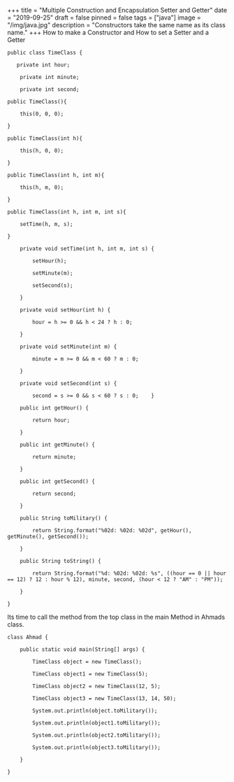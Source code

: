 +++
title = "Multiple Construction and Encapsulation Setter and Getter"
date = "2019-09-25"
draft = false
pinned = false
tags = ["java"]
image = "/img/java.jpg"
description = "Constructors take the same name as its class name."
+++
How to make a Constructor and How to set a Setter and  a Getter 

`public class TimeClass {`

`   private int hour;`

`    private int minute;`

`    private int second;`

`public TimeClass(){`

`    this(0, 0, 0);`

`}`

`public TimeClass(int h){`

`    this(h, 0, 0);`

`}`

`public TimeClass(int h, int m){`

`    this(h, m, 0);`

`}`

`public TimeClass(int h, int m, int s){`

`    setTime(h, m, s);`

`}`

`    private void setTime(int h, int m, int s) {`

`        setHour(h);`

`        setMinute(m);`

`        setSecond(s);`

`    }`

`    private void setHour(int h) {`

`        hour = h >= 0 && h < 24 ? h : 0;`

`    }`

`    private void setMinute(int m) {`

`        minute = m >= 0 && m < 60 ? m : 0;`

`    }`

`    private void setSecond(int s) {`

`        second = s >= 0 && s < 60 ? s : 0;    }`

`    public int getHour() {`

`        return hour;`

`    }`

`    public int getMinute() {`

`        return minute;`

`    }`

`    public int getSecond() {`

`        return second;`

`    }`

`    public String toMilitary() {`

`        return String.format("%02d: %02d: %02d", getHour(), getMinute(), getSecond());`

`    }`

`    public String toString() {`

`        return String.format("%d: %02d: %02d: %s", ((hour == 0 || hour == 12) ? 12 : hour % 12), minute, second, (hour < 12 ? "AM" : "PM"));`

`    }`

`}`

Its time to call the method from the top class in the main Method in Ahmads class.

`class Ahmad {`

`    public static void main(String[] args) {`

`        TimeClass object = new TimeClass();`

`        TimeClass object1 = new TimeClass(5);`

`        TimeClass object2 = new TimeClass(12, 5);`

`        TimeClass object3 = new TimeClass(13, 14, 50);`

`        System.out.println(object.toMilitary());`

`        System.out.println(object1.toMilitary());`

`        System.out.println(object2.toMilitary());`

`        System.out.println(object3.toMilitary());`

`    }`

`}`
